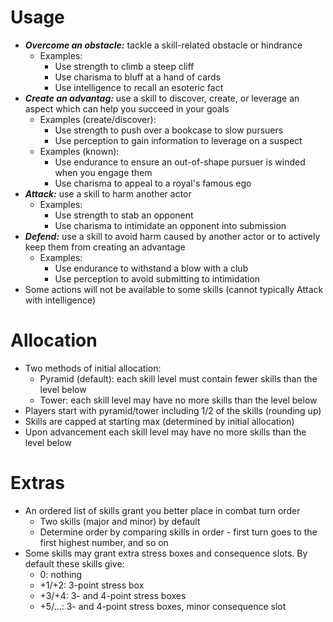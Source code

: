 # Usage

* ***Overcome an obstacle:*** tackle a skill-related obstacle or hindrance
  * Examples:
    * Use strength to climb a steep cliff
    * Use charisma to bluff at a hand of cards
    * Use intelligence to recall an esoteric fact
* ***Create an advantag:*** use a skill to discover, create, or leverage an aspect which can help you succeed in your goals
  * Examples (create/discover):
    * Use strength to push over a bookcase to slow pursuers
    * Use perception to gain information to leverage on a suspect
  * Examples (known):
    * Use endurance to ensure an out-of-shape pursuer is winded when you engage them
    * Use charisma to appeal to a royal's famous ego
* ***Attack:*** use a skill to harm another actor
  * Examples:
    * Use strength to stab an opponent
    * Use charisma to intimidate an opponent into submission
* ***Defend:*** use a skill to avoid harm caused by another actor or to actively keep them from creating an advantage
  * Examples:
    * Use endurance to withstand a blow with a club
    * Use perception to avoid submitting to intimidation
* Some actions will not be available to some skills (cannot typically Attack with intelligence) 

# Allocation

* Two methods of initial allocation:
  * Pyramid (default): each skill level must contain fewer skills than the level below
  * Tower: each skill level may have no more skills than the level below
* Players start with pyramid/tower including 1/2 of the skills (rounding up)
* Skills are capped at starting max (determined by initial allocation)
* Upon advancement each skill level may have no more skills than the level below

# Extras

* An ordered list of skills grant you better place in combat turn order
  * Two skills (major and minor) by default
  * Determine order by comparing skills in order - first turn goes to the first highest number, and so on
* Some skills may grant extra stress boxes and consequence slots. By default these skills give:
  * 0: nothing
  * +1/+2: 3-point stress box
  * +3/+4: 3- and 4-point stress boxes
  * +5/...: 3- and 4-point stress boxes, minor consequence slot

